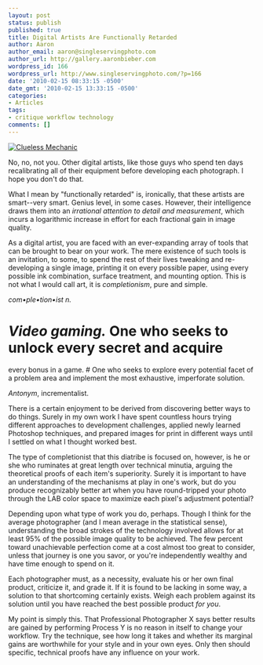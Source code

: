 ```yaml
---
layout: post
status: publish
published: true
title: Digital Artists Are Functionally Retarded
author: Aaron
author_email: aaron@singleservingphoto.com
author_url: http://gallery.aaronbieber.com
wordpress_id: 166
wordpress_url: http://www.singleservingphoto.com/?p=166
date: '2010-02-15 08:33:15 -0500'
date_gmt: '2010-02-15 13:33:15 -0500'
categories:
- Articles
tags:
- critique workflow technology
comments: []
---
```

[![](http://singleservingphoto.com/wp-content/uploads/2010/02/ConfusedMechanic-216x300.jpg "Clueless Mechanic")](http://singleservingphoto.com/wp-content/uploads/2010/02/ConfusedMechanic.jpg)

No, no, not you. Other digital artists, like those guys who spend ten
days recalibrating all of their equipment before developing each
photograph. I hope you don't do that.

What I mean by "functionally retarded" is, ironically, that these
artists are smart--very smart. Genius level, in some cases. However,
their intelligence draws them into an *irrational attention to detail
and measurement*, which incurs a logarithmic increase in effort for
each fractional gain in image quality.

As a digital artist, you are faced with an ever-expanding array of tools
that can be brought to bear on your work. The mere existence of such
tools is an invitation, to some, to spend the rest of their lives
tweaking and re-developing a single image, printing it on every possible
paper, using every possible ink combination, surface treatment, and
mounting option. This is not what I would call art, it is
_completionism_, pure and simple.<span id="more"></span><span
id="more-166"></span>

*com•ple•tion•ist* _n._

# _Video gaming._ One who seeks to unlock every secret and acquire
every bonus in a game.
 \# One who seeks to explore every potential facet of a problem area and
implement the most exhaustive, imperforate solution.

_Antonym_, incrementalist.

There is a certain enjoyment to be derived from discovering better ways
to do things. Surely in my own work I have spent countless hours trying
different approaches to development challenges, applied newly learned
Photoshop techniques, and prepared images for print in different ways
until I settled on what I thought worked best.

The type of completionist that this diatribe is focused on, however, is
he or she who ruminates at great length over technical minutia, arguing
the theoretical proofs of each item's superiority. Surely it is
important to have an understanding of the mechanisms at play in one's
work, but do you produce recognizably better art when you have
round-tripped your photo through the LAB color space to maximize each
pixel's adjustment potential?

Depending upon what type of work you do, perhaps. Though I think for the
average photographer (and I mean average in the statistical sense),
understanding the broad strokes of the technology involved allows for at
least 95% of the possible image quality to be achieved. The few percent
toward unachievable perfection come at a cost almost too great to
consider, unless that journey is one you savor, or you're independently
wealthy and have time enough to spend on it.

Each photographer must, as a necessity, evaluate his or her own final
product, criticize it, and grade it. If it is found to be lacking in
some way, a solution to that shortcoming certainly exists. Weigh each
problem against its solution until you have reached the best possible
product _for you_.

My point is simply this. That Professional Photographer X says better
results are gained by performing Process Y is no reason in itself to
change your workflow. Try the technique, see how long it takes and
whether its marginal gains are worthwhile for your style and in your own
eyes. Only then should specific, technical proofs have any influence on
your work.

